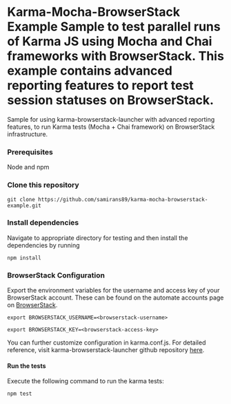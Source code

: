  Karma-Mocha-BrowserStack Example
 Sample to test parallel runs of Karma JS using Mocha and Chai frameworks with BrowserStack. This example contains advanced reporting features to report test session statuses on BrowserStack.
=========

Sample for using karma-browserstack-launcher with advanced reporting features, to run Karma tests (Mocha + Chai framework) on BrowserStack infrastructure.

### Prerequisites
Node and npm

### Clone this repository
`git clone https://github.com/samirans89/karma-mocha-browserstack-example.git`

### Install dependencies

Navigate to appropriate directory for testing and then install the dependencies by running

`npm install`

### BrowserStack Configuration

Export the environment variables for the username and access key of your BrowserStack account.
These can be found on the automate accounts page on [BrowserStack](https://www.browserstack.com/accounts/automate).

`export BROWSERSTACK_USERNAME=<browserstack-username>`

`export BROWSERSTACK_KEY=<browserstack-access-key>`

You can further customize configuration in karma.conf.js. For detailed reference, visit karma-browserstack-launcher github repository [here](https://github.com/samirans89/karma-browserstack-launcher).

#### Run the tests

Execute the following command to run the karma tests:

`npm test`
